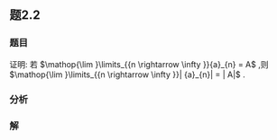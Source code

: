 ## 题2.2
### 题目
证明: 若 $\mathop{\lim }\limits_{{n \rightarrow  \infty }}{a}_{n} = A$ ,则 $\mathop{\lim }\limits_{{n \rightarrow  \infty }}| {a}_{n}|  = | A|$ .
### 分析

### 解